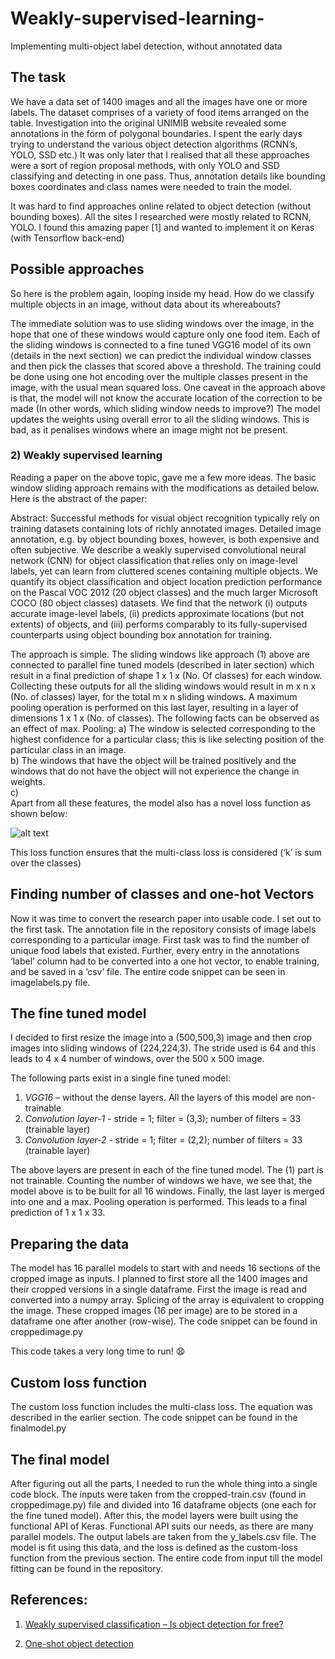 # Weakly-supervised-learning-
Implementing multi-object label detection, without annotated data 

## The task 
 
We have a data set of 1400 images and all the images have one or more labels. The dataset comprises of a variety of food items arranged on the table. Investigation into the original UNIMIB website revealed some annotations in the form of polygonal boundaries. I spent the early days trying to understand the various object detection algorithms (RCNN’s, YOLO, SSD etc.) It was only later that I realised that all these approaches were a sort of region proposal methods, with only YOLO and SSD classifying and detecting in one pass. Thus, annotation details like bounding boxes coordinates and class names were needed to train the model. 
 
It was hard to find approaches online related to object detection (without bounding boxes). All the sites I researched were mostly related to RCNN, YOLO. I found this amazing paper [1] and wanted to implement it on Keras (with Tensorflow back-end)  

## Possible approaches

So here is the problem again, looping inside my head. How do we classify multiple objects in an image, without data about its whereabouts? 


The immediate solution was to use sliding windows over the image, in the hope that one of these windows would capture only one food item. Each of the sliding windows is connected to a fine tuned VGG16 model of its own (details in the next section) we can predict the individual window classes and then pick the classes that scored above a threshold. The training could be done using one hot encoding over the multiple classes present in the image, with the usual mean squared loss. One caveat in the approach above is that, the model will not know the accurate location of the correction to be made (In other words, which sliding window needs to improve?) The model updates the weights using overall error to all the sliding windows. This is bad, as it penalises windows where an image might not be present. 

### 2)	Weakly supervised learning 

Reading a paper on the above topic, gave me a few more ideas. The basic window sliding approach remains with the modifications as detailed below. Here is the abstract of the paper: 

Abstract: Successful methods for visual object recognition typically rely on training datasets containing lots of richly annotated images. Detailed image annotation, e.g. by object bounding boxes, however, is both expensive and often subjective. We describe a weakly supervised convolutional neural network (CNN) for object classification that relies only on image-level labels, yet can learn from cluttered scenes containing multiple objects. We quantify its object classification and object location prediction performance on the Pascal VOC 2012 (20 object classes) and the much larger Microsoft COCO (80 object classes) datasets. We find that the network (i) outputs accurate image-level labels, (ii) predicts approximate locations (but not extents) of objects, and (iii) performs comparably to its fully-supervised counterparts using object bounding box annotation for training. 

The approach is simple. The sliding windows like approach (1) above are connected to parallel fine tuned models (described in later section) which result in a final prediction of shape 1 x 1 x (No. Of classes) for each window. 
 Collecting these outputs for all the sliding windows would result in m x n x (No. of classes) layer, for the total m x n sliding windows. 
A maximum pooling operation is performed on this last layer, resulting in a layer of dimensions 1 x 1 x (No. of classes). The following facts can be observed as an effect of max. Pooling:
a)	The window is selected corresponding to the highest confidence for a particular class; this is like selecting position of the particular class in an image.  
b)	The windows that have the object will be trained positively and the windows that do not have the object will not experience the change in weights.  
c)	
Apart from all these features, the model also has a novel loss function as shown below:
 
 
 
 ![alt text]()
 
 This loss function ensures that the multi-class loss is considered (‘k’ is sum over the classes) 



## Finding number of classes and one-hot Vectors 

Now it was time to convert the research paper into usable code. I set out to the first task. The annotation file in the repository consists of image labels corresponding to a particular image. First task was to find the number of unique food labels that existed. Further, every entry in the annotations ‘label’ column had to be converted into a one hot vector, to enable training, and be saved in a ‘csv’ file. The entire code snippet can be seen in imagelabels.py file. 


## The fine tuned model
I decided to first resize the image into a (500,500,3) image and then crop images into sliding windows of (224,224,3). The stride used is 64 and this leads to 4 x 4 number of windows, over the 500 x 500 image. 

The following parts exist in a single fine tuned model: 

1)	*VGG16* – without the dense layers. All the layers of this model are non-trainable
2)	*Convolution layer-1* - stride = 1; filter = (3,3); number of filters = 33 (trainable layer)
3)	*Convolution layer-2* - stride = 1; filter = (2,2); number of filters = 33 (trainable layer)

The above layers are present in each of the fine tuned model. The (1) part is not trainable. Counting the number of windows we have, we see that, the model above is to be built for all 16 windows. Finally, the last layer is merged into one and a max. Pooling operation is performed. This leads to a final prediction of 1 x 1 x 33. 

## Preparing the data
The model has 16 parallel models to start with and needs 16 sections of the cropped image as inputs. I planned to first store all the 1400 images and their cropped versions in a single dataframe. First the image is read and converted into a numpy array. Splicing of the array is equivalent to cropping the image. These cropped images (16 per image) are to be stored in a dataframe one after another (row-wise). The code snippet can be found in croppedimage.py  
 
This code takes a very long time to run! :anguished:

## Custom loss function 
 The custom loss function includes the multi-class loss. The equation was described in the earlier section. The code snippet can be found in the finalmodel.py 

## The final model 
After figuring out all the parts, I needed to run the whole thing into a single code block. The inputs were taken from the cropped-train.csv (found in croppedimage.py) file and divided into 16 dataframe objects (one each for the fine tuned model). After this, the model layers were built using the functional API of Keras. Functional API suits our needs, as there are many parallel models. The output labels are taken from the y_labels.csv file. The model is fit using this data, and the loss is defined as the custom-loss function from the previous section. The entire code from input till the model fitting can be found in the repository. 

## References:  

1)	[Weakly supervised classification – Is object detection for free?](https://www.cv-foundation.org/openaccess/content_cvpr_2015/papers/Oquab_Is_Object_Localization_2015_CVPR_paper.pdf)

2)	[One-shot object detection](https://machinethink.net/blog/object-detection/) 
 


